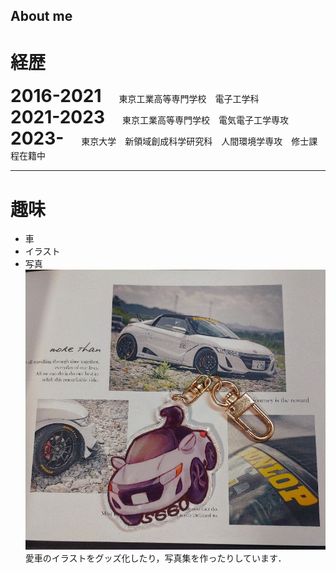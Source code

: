 ## About me
# 経歴
**<span style="font-size: 200%;">2016-2021</span>**　　東京工業高等専門学校　電子工学科  
**<span style="font-size: 200%;">2021-2023</span>**　　東京工業高等専門学校　電気電子工学専攻  
**<span style="font-size: 200%;">2023-</span>**　　東京大学　新領域創成科学研究科　人間環境学専攻　修士課程在籍中

------
# 趣味
* 車
* イラスト
* 写真  
![S660](https://github.com/kawayossi/kawayossi.github.io/blob/img/S660.jpeg?raw=true)  
愛車のイラストをグッズ化したり，写真集を作ったりしています．
